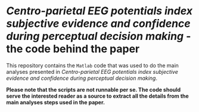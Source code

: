 # *Centro-parietal EEG potentials index subjective evidence and confidence during perceptual decision making* - the code behind the paper

This repository contains the `Matlab` code that was used to do the main analyses presented in *Centro-parietal EEG potentials index subjective evidence and confidence during perceptual decision making*.

**Please note that the scripts are not runnable per se. The code should serve the interested reader as a source to extract all the details from the main analyses steps used in the paper.**
